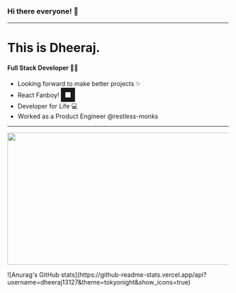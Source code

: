 ### Hi there everyone! :wave:
---
# This is Dheeraj.

#### Full Stack Developer :man_technologist:
+ Looking forward to make better projects :sparkles:
+ React Fanboy! <img src="https://cdn.freebiesupply.com/logos/large/2x/react-1-logo-png-transparent.png" width="12" height="12" border="10"/>
+ Developer for Life :computer:
+ Worked as a Product Engineer @restless-monks
---
<p align="center">
<img src="https://media3.giphy.com/media/qgQUggAC3Pfv687qPC/200.webp?cid=ecf05e478lk21jvh8o3bmzt550nit6rq7tptyhbqx7x2umtd&rid=200.webp&ct=g" height="300" width="600"/>
</p>
![Anurag's GitHub stats](https://github-readme-stats.vercel.app/api?username=dheeraj13127&theme=tokyonight&show_icons=true)


